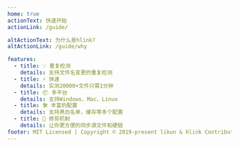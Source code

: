 ```yaml
---
home: true
actionText: 快速开始
actionLink: /guide/

altActionText: 为什么是hlink?
altActionLink: /guide/why

features:
  - title: 💡 重复检测
    details: 支持文件名变更的重复检测
  - title: ⚡️ 快速
    details: 实测20000+文件只需1分钟
  - title: 📦 多平台
    details: 支持Windows、Mac、Linux
  - title: 🛠️ 丰富的配置
    details: 支持黑白名单，缓存等多个配置
  - title: 🔩 修剪机制
    details: 让你更方便的同步源文件和硬链
footer: MIT Licensed | Copyright © 2019-present likun & hlink Contributors
---
```


<script setup>
import getLatestTag from './.vitepress/theme/getLatestTag.ts'
getLatestTag();
</script>
